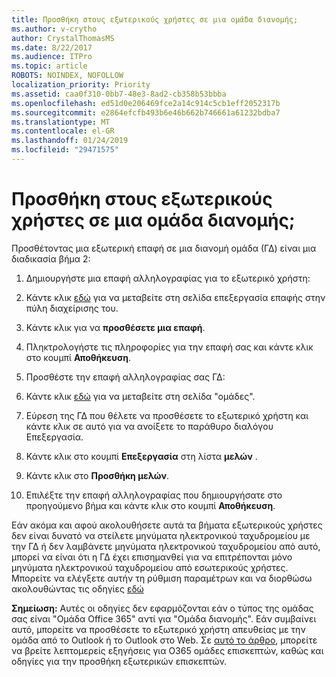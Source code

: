 ```yaml
---
title: Προσθήκη στους εξωτερικούς χρήστες σε μια ομάδα διανομής;
ms.author: v-crytho
author: CrystalThomasMS
ms.date: 8/22/2017
ms.audience: ITPro
ms.topic: article
ROBOTS: NOINDEX, NOFOLLOW
localization_priority: Priority
ms.assetid: caa0f310-0bb7-48e3-8ad2-cb358b53bbba
ms.openlocfilehash: ed51d0e206469fce2a14c914c5cb1eff2052317b
ms.sourcegitcommit: e2864efcfb493b6e46b662b746661a61232bdba7
ms.translationtype: MT
ms.contentlocale: el-GR
ms.lasthandoff: 01/24/2019
ms.locfileid: "29471575"
---
```

# <a name="adding-external-users-to-a-distribution-group"></a>Προσθήκη στους εξωτερικούς χρήστες σε μια ομάδα διανομής;

Προσθέτοντας μια εξωτερική επαφή σε μια διανομή ομάδα (ΓΔ) είναι μια διαδικασία βήμα 2:
  
1. Δημιουργήστε μια επαφή αλληλογραφίας για το εξωτερικό χρήστη:
    
1. Κάντε κλικ [εδώ](https://support.office.com/article/https://portal.office.com/adminportal/home.aspx#/Contact) για να μεταβείτε στη σελίδα επεξεργασία επαφής στην πύλη διαχείρισης του. 
    
2. Κάντε κλικ για να **προσθέσετε μια επαφή**.
    
3. Πληκτρολογήστε τις πληροφορίες για την επαφή σας και κάντε κλικ στο κουμπί **Αποθήκευση**.
    
2. Προσθέστε την επαφή αλληλογραφίας σας ΓΔ:
    
1. Κάντε κλικ [εδώ](https://support.office.com/article/https://portal.office.com/adminportal/home.aspx#/groups) για να μεταβείτε στη σελίδα "ομάδες". 
    
2. Εύρεση της ΓΔ που θέλετε να προσθέσετε το εξωτερικό χρήστη και κάντε κλικ σε αυτό για να ανοίξετε το παράθυρο διαλόγου Επεξεργασία.
    
3. Κάντε κλικ στο κουμπί **Επεξεργασία** στη λίστα **μελών** . 
    
4. Κάντε κλικ στο **Προσθήκη μελών**.
    
5. Επιλέξτε την επαφή αλληλογραφίας που δημιουργήσατε στο προηγούμενο βήμα και κάντε κλικ στο κουμπί **Αποθήκευση**.
    
Εάν ακόμα και αφού ακολουθήσετε αυτά τα βήματα εξωτερικούς χρήστες δεν είναι δυνατό να στείλετε μηνύματα ηλεκτρονικού ταχυδρομείου με την ΓΔ ή δεν λαμβάνετε μηνύματα ηλεκτρονικού ταχυδρομείου από αυτό, μπορεί να είναι ότι η ΓΔ έχει επισημανθεί για να επιτρέπονται μόνο μηνύματα ηλεκτρονικού ταχυδρομείου από εσωτερικούς χρήστες. Μπορείτε να ελέγξετε αυτήν τη ρύθμιση παραμέτρων και να διορθώσω ακολουθώντας τις οδηγίες [εδώ](https://support.office.com/article/https://support.office.com/article/Fix-email-delivery-issues-for-error-code-5-7-133-in-Office-365-991abc19-7756-438f-abcb-39f69b80f284.aspx)
  
 **Σημείωση:** Αυτές οι οδηγίες δεν εφαρμόζονται εάν ο τύπος της ομάδας σας είναι "Ομάδα Office 365" αντί για "Ομάδα διανομής". Εάν συμβαίνει αυτό, μπορείτε να προσθέσετε το εξωτερικό χρήστη απευθείας με την ομάδα από το Outlook ή το Outlook στο Web. Σε [αυτό το άρθρο](https://support.office.com/article/https://support.office.com/article/Guest-access-in-Office-365-Groups-bfc7a840-868f-4fd6-a390-f347bf51aff6.aspx), μπορείτε να βρείτε λεπτομερείς εξηγήσεις για O365 ομάδες επισκεπτών, καθώς και οδηγίες για την προσθήκη εξωτερικών επισκεπτών.
  

